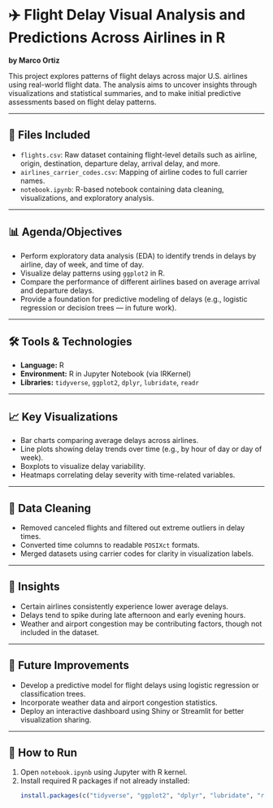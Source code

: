 # ✈️ Flight Delay Visual Analysis and Predictions Across Airlines in R

**by Marco Ortiz**

This project explores patterns of flight delays across major U.S. airlines using real-world flight data. The analysis aims to uncover insights through visualizations and statistical summaries, and to make initial predictive assessments based on flight delay patterns.

---

## 📂 Files Included

- `flights.csv`: Raw dataset containing flight-level details such as airline, origin, destination, departure delay, arrival delay, and more.
- `airlines_carrier_codes.csv`: Mapping of airline codes to full carrier names.
- `notebook.ipynb`: R-based notebook containing data cleaning, visualizations, and exploratory analysis.

---

## 📊 Agenda/Objectives

- Perform exploratory data analysis (EDA) to identify trends in delays by airline, day of week, and time of day.
- Visualize delay patterns using `ggplot2` in R.
- Compare the performance of different airlines based on average arrival and departure delays.
- Provide a foundation for predictive modeling of delays (e.g., logistic regression or decision trees — in future work).

---

## 🛠️ Tools & Technologies

- **Language:** R
- **Environment:** R in Jupyter Notebook (via IRKernel)
- **Libraries:** `tidyverse`, `ggplot2`, `dplyr`, `lubridate`, `readr`

---

## 📈 Key Visualizations

- Bar charts comparing average delays across airlines.
- Line plots showing delay trends over time (e.g., by hour of day or day of week).
- Boxplots to visualize delay variability.
- Heatmaps correlating delay severity with time-related variables.

---

## 🧼 Data Cleaning

- Removed canceled flights and filtered out extreme outliers in delay times.
- Converted time columns to readable `POSIXct` formats.
- Merged datasets using carrier codes for clarity in visualization labels.

---

## 🧠 Insights

- Certain airlines consistently experience lower average delays.
- Delays tend to spike during late afternoon and early evening hours.
- Weather and airport congestion may be contributing factors, though not included in the dataset.

---

## 🚀 Future Improvements

- Develop a predictive model for flight delays using logistic regression or classification trees.
- Incorporate weather data and airport congestion statistics.
- Deploy an interactive dashboard using Shiny or Streamlit for better visualization sharing.

---

## 📌 How to Run

1. Open `notebook.ipynb` using Jupyter with R kernel.
2. Install required R packages if not already installed:
   ```R
   install.packages(c("tidyverse", "ggplot2", "dplyr", "lubridate", "readr"))
